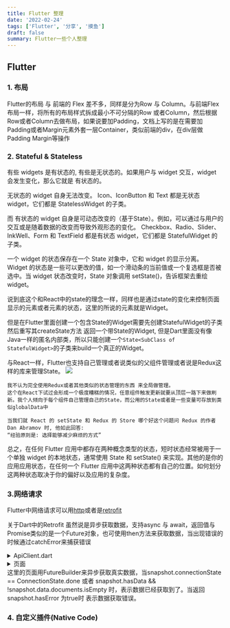 ```yaml
---
title: Flutter 整理
date: '2022-02-24'
tags: ['Flutter', '分享', '摸鱼']
draft: false
summary: Flutter一些个人整理
---
```




## Flutter
### 1. 布局
Flutter的布局 与 前端的 Flex 差不多，同样是分为Row 与 Column。与前端Flex布局一样，将所有的布局样式拆成最小不可分隔的Row 或者Column，然后根据Row或者Column去做布局，如果说要加Padding，文档上写的是在需要加Padding或者Margin元素外套一层Container，类似前端的div，在div层做Padding Margin等操作

### 2. Stateful & Stateless
有些 widgets 是有状态的, 有些是无状态的。如果用户与 widget 交互，widget 会发生变化，那么它就是 有状态的。

无状态的 widget 自身无法改变。 Icon、IconButton 和 Text 都是无状态 widget，它们都是 StatelessWidget 的子类。

而 有状态的 widget 自身是可动态改变的（基于State）。例如，可以通过与用户的交互或是随着数据的改变而导致外观形态的变化。 Checkbox、Radio、Slider、 InkWell、Form 和 TextField 都是有状态 widget，它们都是 StatefulWidget 的子类。

一个 widget 的状态保存在一个 State 对象中，它和 widget 的显示分离。 Widget 的状态是一些可以更改的值，如一个滑动条的当前值或一个复选框是否被选中。当 widget 状态改变时，State 对象调用 setState()，告诉框架去重绘 widget。

说到底这个和React中的state的理念一样，同样也是通过state的变化来控制页面显示的元素或者元素的状态，这里的所说的元素就是Widget。

但是在Flutter里面创建一个包含State的Widget需要先创建StatefulWidget的子类 然后重写其createState方法 返回一个带State的Widget, 但是Dart里面没有像Java一样的匿名内部类，所以只能创建一个```State<SubClass of StatefulWidget>```的子类来build一个真正的Widget。

与React一样，Flutter也支持自己管理或者说类似的父组件管理或者说是Redux这样的库来管理State。
![](https://flutter.cn/assets/images/docs/development/data-and-backend/state-mgmt/ephemeral-vs-app-state.png)
```
我不认为完全使用Redux或者其他类似的状态管理的东西 来全局做管理。
这个在React下试过会形成一个极度糟糕的情况，任意组件触发更新就要从顶层一路下来做刷新。我个人倾向于每个组件自己管理自己的State，而公用的State或者是一些变量可存放到类似globalData中

当我们就 React 的 setState 和 Redux 的 Store 哪个好这个问题问 Redux 的作者 Dan Abramov 时, 他如此回答:
“经验原则是: 选择能够减少麻烦的方式”
```
总之，在任何 Flutter 应用中都存在两种概念类型的状态，短时状态经常被用于一个单独 widget 的本地状态，通常使用 State 和 setState() 来实现。其他的是你的应用应用状态，在任何一个 Flutter 应用中这两种状态都有自己的位置。如何划分这两种状态取决于你的偏好以及应用的复杂度。

### 3.网络请求
Flutter中网络请求可以用[http](https://pub.dev/packages/http)或者是[retrofit](https://pub.dev/packages/retrofit)

关于Dart中的Retrofit 虽然说是异步获取数据，支持async 与 await，返回值与Promise类似的是一个Future对象，也可使用then方法来获取数据，当出现错误的时候通过catchError来捕获错误
<details>
<summary>ApiClient.dart</summary>

```
@RestApi(baseUrl: "http://www.json-generator.com/api/json/get/cffBLmFKeW?")
abstract class RestClient {
  factory RestClient(Dio dio) = _RestClient;
  @POST("/indent={num}")
  Future<Post> getTasks(int num);
}

@JsonSerializable()
class Post{
  String name;
  int age;

  Post({this.name, this.age});

  factory Post.fromJson(Map<String, dynamic> json) =>  _$PostFromJson(json);
  Map<String, dynamic> toJson() => _$PostToJson(this);
}
```
</details>

<details>
<summary>页面</summary>

```
void main() {
  runApp(MyApp());
}

class MyApp extends StatelessWidget {
  @override
  Widget build(BuildContext context) {
    return MaterialApp(
      home: Home(),
    );
  }
}

class Home extends StatefulWidget {
  @override
  _HomeState createState() => _HomeState();
}

class _HomeState extends State<Home> {


  bool pressed = false;

  @override
  Widget build(BuildContext context) {
    return Scaffold(
      appBar: AppBar(
        title: Text("Retrofit Post Call"),
      ),
      body: Center(
        child: Column(
          mainAxisAlignment: MainAxisAlignment.center,
          children: <Widget>[


            RaisedButton(child: Text("Fetch Post"),
                onPressed: () => {setState(() {
                  pressed = true;
                  //fetchData(postNum);
                })}),
            
            Padding(padding: EdgeInsets.all(30)),

            pressed ? _buildBody(context): SizedBox(),

          ],
        ),
      ),
    );
  }
}

FutureBuilder<Post> _buildBody(BuildContext context) {
  final client = RestClient(Dio(BaseOptions(contentType: "application/json")));
  return FutureBuilder<Post>(
    future: client.getTasks(2),
    builder: (context, snapshot) {
      if (snapshot.connectionState == ConnectionState.done) {
        final Post posts = snapshot.data;
        return _buildPosts(context, posts);
      } else {
        return Center(
          child: CircularProgressIndicator(),
        );
      }
    },
  );
}

Widget _buildPosts(BuildContext context, Post posts) {
  return Center(
    child: Column(
        mainAxisAlignment: MainAxisAlignment.center,
        children: <Widget>[

          Text("Name : "+posts.name,style: TextStyle(fontSize: 30),),
          Text("Age : "+posts.age.toString(),style: TextStyle(fontSize: 30),),
        ],
      ),
  );

}
```
</details>
这里的页面用FutureBuilder来异步获取真实数据，当snapshot.connectionState == ConnectionState.done 或者 snapshot.hasData && !snapshot.data.documents.isEmpty 时，表示数据已经获取到了。当返回 snapshot.hasError 为true时 表示数据获取错误。

### 4. 自定义插件(Native Code)
